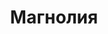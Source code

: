 --- 
title: "Магнолия" 
 
town: "Симферополь" 
tel: ["050 646-90-88, 095 808-66-21"] 
address: "Россия, Республика Крым, г.Симферополь ул. Маяковского 12 оф.5" 
mail: "ag.magnolia@mail.ru" 
--- 